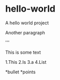 # hello-world
A hello world project

Another paragraph

'''
<p>This is some text</p>

1.This
2.Is
3.a
4.List

*bullet
*points
 

